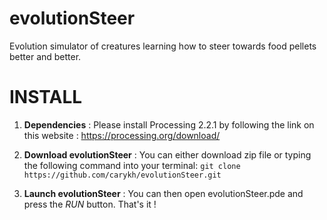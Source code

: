 # evolutionSteer
Evolution simulator of creatures learning how to steer towards food pellets better and better.

# INSTALL

1. **Dependencies** :
Please install Processing 2.2.1 by following the link on this website : https://processing.org/download/

2. **Download evolutionSteer** : 
You can either download zip file or typing the following command into your terminal: `git clone https://github.com/carykh/evolutionSteer.git`

3. **Launch evolutionSteer** :
You can then open evolutionSteer.pde and press the *RUN* button. That's it !
